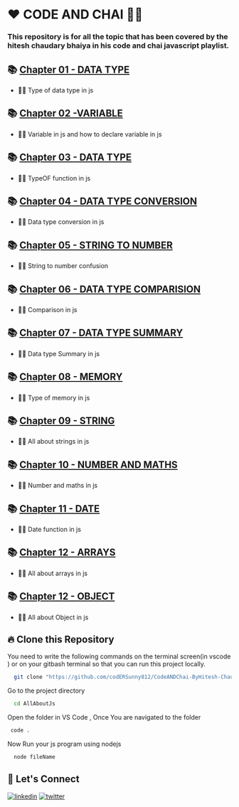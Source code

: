# ❤️ CODE AND CHAI  🤯🍵
###  This repository is for all the topic that has been covered by the hitesh chaudary bhaiya in his code and chai javascript playlist.



## 📚 [Chapter 01 - DATA TYPE](./Tut.js) 
- 👨‍💻 Type of data type in js 

## 📚 [Chapter 02 -VARIABLE](./Tut1.js) 
- 👨‍💻 Variable in js and how to declare variable in js

  
## 📚 [Chapter 03 - DATA TYPE](./Tut2.js) 
- 👨‍💻 TypeOF function  in js

## 📚 [Chapter 04 - DATA TYPE CONVERSION](./Tut3.js) 
- 👨‍💻 Data type conversion in js

## 📚 [Chapter 05 - STRING TO NUMBER](./Tut4.js) 
- 👨‍💻 String to number confusion 

## 📚 [Chapter 06 - DATA TYPE COMPARISION](./Tut5.js) 
- 👨‍💻 Comparison in js

## 📚 [Chapter 07 - DATA TYPE SUMMARY](./Tut6.js) 
- 👨‍💻 Data type Summary in js 

## 📚 [Chapter 08 - MEMORY](./Tut7.js) 
- 👨‍💻 Type of memory in js  


## 📚 [Chapter 09 - STRING](./Tut8.js) 
- 👨‍💻 All about strings in js 


## 📚 [Chapter 10 - NUMBER AND MATHS](./Tut9.js) 
- 👨‍💻 Number and maths in js 

## 📚 [Chapter 11 - DATE](./Tut10.js) 
- 👨‍💻 Date function in js 

## 📚 [Chapter 12 - ARRAYS](./Tut11.js) 
- 👨‍💻 All about arrays in js

## 📚 [Chapter 12 - OBJECT](./Tut12.js) 
- 👨‍💻 All about Object in js

  
## 🔥 Clone this Repository
You need to write the following commands on the terminal screen(in vscode ) or on your gitbash terminal  so that you can run this project locally.

```bash
  git clone "https://github.com/codERSunny812/CodeANDChai-ByHitesh-Chaudary.git"
```
Go to the project directory

```bash
  cd AllAboutJs
```
Open the folder in VS Code , Once You are navigated to the folder
```bash
 code .
```
Now Run your js program  using nodejs 
```bash
  node fileName
```





## 🔗 Let's Connect
[![linkedin](https://img.shields.io/badge/LinkedIn-0077B5?style=for-the-badge&logo=linkedin&logoColor=white)](https://www.linkedin.com/in/sushil-pandey-812d/)
[![twitter](https://img.shields.io/badge/Twitter-1DA1F2?style=for-the-badge&logo=twitter&logoColor=white)](https://twitter.com/codeerasunny)


